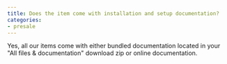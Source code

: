 ```yaml
---
title: Does the item come with installation and setup documentation?
categories:
- presale
---
```


Yes, all our items come with either bundled documentation located in your "All files & documentation" download zip or online documentation.